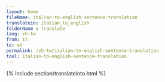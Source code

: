 ```yaml
---
layout: home
fileName: italian-to-english-sentence-translation
translatein: italian_to_english
folderName : translate
lang: zh-tw
from: it
to: en
permalink: /zh-tw/italian-to-english-sentence-translation
tool: italian-to-english-sentence-translation
---
```

{% include section/translateinto.html %}